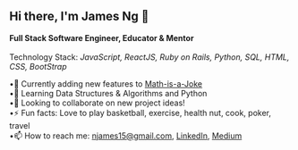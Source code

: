 <h2><b>Hi there, I'm James Ng 👋</b></h2> 

<b>Full Stack Software Engineer, Educator & Mentor</b> <br/><br/>
Technology Stack: <i>JavaScript, ReactJS, Ruby on Rails, Python, SQL, HTML, CSS, BootStrap</i>

 •🔭 Currently adding new features to <a href="https://math-is-a-joke.herokuapp.com/">Math-is-a-Joke</a> <br/> 
 •🌱 Learning Data Structures & Algorithms and Python <br/>
 •👯 Looking to collaborate on new project ideas! <br/>
 •⚡ Fun facts: Love to play basketball, exercise, health nut, cook, poker, travel <br/>
 •📫 How to reach me: <a href="https://gmail.com">njames15@gmail.com</a>, <a href="https://www.linkedin.com/in/jamesng15/">LinkedIn</a>, <a href="https://medium.com/@jng15">Medium</a>
   

<!--
**jng34/jng34** is a ✨ _special_ ✨ repository because its `README.md` (this file) appears on your GitHub profile.

Here are some ideas to get you started:

- 🔭 I’m currently working on ...
- 🌱 I’m currently learning ...
- 👯 I’m looking to collaborate on ...
- 🤔 I’m looking for help with ...
- 💬 Ask me about ...
- 📫 How to reach me: ...
- 😄 Pronouns: ...
- ⚡ Fun fact: ...
-->
